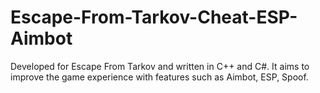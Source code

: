 # Escape-From-Tarkov-Cheat-ESP-Aimbot
Developed for Escape From Tarkov and written in C++ and C#. It aims to improve the game experience with features such as Aimbot, ESP, Spoof.
